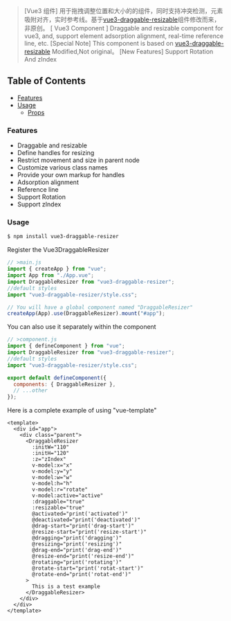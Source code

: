 > [Vue3 组件] 用于拖拽调整位置和大小的的组件，同时支持冲突检测，元素吸附对齐，实时参考线。基于[vue3-draggable-resizable](https://www.npmjs.com/package/vue3-draggable-resizable)组件修改而来，非原创。 [ Vue3 Component ] Draggable and resizable component for vue3, and, support element adsorption alignment, real-time reference line, etc. [Special Note] This component is based on [vue3-draggable-resizable](https://www.npmjs.com/package/vue3-draggable-resizable) Modified,Not original。 [New Features] Support Rotation And zIndex

## Table of Contents

- [Features](#features)
- [Usage](#Usage)
  - [Props](#props)

### Features

- Draggable and resizable
- Define handles for resizing
- Restrict movement and size in parent node
- Customize various class names
- Provide your own markup for handles
- Adsorption alignment
- Reference line
- Support Rotation
- Support zIndex

### Usage

```bash
$ npm install vue3-draggable-resizer
```

Register the Vue3DraggableResizer

```js
// >main.js
import { createApp } from "vue";
import App from "./App.vue";
import DraggableResizer from "vue3-draggable-resizer";
//default styles
import "vue3-draggable-resizer/style.css";

// You will have a global component named "DraggableResizer"
createApp(App).use(DraggableResizer).mount("#app");
```

You can also use it separately within the component

```js
// >component.js
import { defineComponent } from "vue";
import DraggableResizer from "vue3-draggable-resizer";
//default styles
import "vue3-draggable-resizer/style.css";

export default defineComponent({
  components: { DraggableResizer },
  // ...other
});
```

Here is a complete example of using "vue-template"

```vue
<template>
  <div id="app">
    <div class="parent">
      <DraggableResizer
        :initW="110"
        :initH="120"
        :z="zIndex"
        v-model:x="x"
        v-model:y="y"
        v-model:w="w"
        v-model:h="h"
        v-model:r="rotate"
        v-model:active="active"
        :draggable="true"
        :resizable="true"
        @activated="print('activated')"
        @deactivated="print('deactivated')"
        @drag-start="print('drag-start')"
        @resize-start="print('resize-start')"
        @dragging="print('dragging')"
        @resizing="print('resizing')"
        @drag-end="print('drag-end')"
        @resize-end="print('resize-end')"
        @rotating="print('rotating')"
        @rotate-start="print('rotat-start')"
        @rotate-end="print('rotat-end')"
      >
        This is a test example
      </DraggableResizer>
    </div>
  </div>
</template>
```
